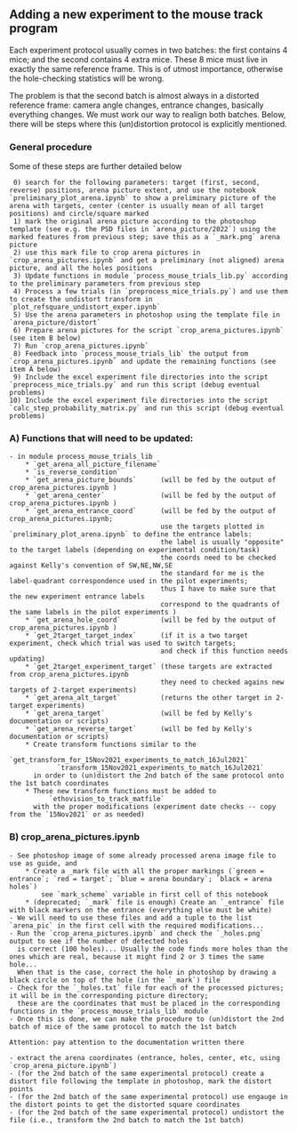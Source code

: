 ## Adding a new experiment to the mouse track program

Each experiment protocol usually comes in two batches: the first contains 4 mice; and the second contains 4 extra mice. These 8 mice must live in exactly the same reference frame. This is of utmost importance, otherwise the hole-checking statistics will be wrong.

The problem is that the second batch is almost always in a distorted reference frame: camera angle changes, entrance changes, basically everything changes. We must work our way to realign both batches. Below, there will be steps where this (un)distortion protocol is explicitly mentioned.

### General procedure

Some of these steps are further detailed below

     0) search for the following parameters: target (first, second, reverse) positions, arena picture extent, and use the notebook `preliminary_plot_arena.ipynb` to show a preliminary picture of the arena with targets, center (center is usually mean of all target positions) and circle/square marked
     1) mark the original arena picture according to the photoshop template (see e.g. the PSD files in `arena_picture/2022`) using the marked features from previous step; save this as a `_mark.png` arena picture
     2) use this mark file to crop arena pictures in `crop_arena_pictures.ipynb` and get a preliminary (not aligned) arena picture, and all the holes positions
     3) Update functions in module `process_mouse_trials_lib.py` according to the preliminary parameters from previous step
     4) Process a few trials (in `preprocess_mice_trials.py`) and use them to create the undistort transform in `plot_refsquare_undistort_exper.ipynb`
     5) Use the arena parameters in photoshop using the template file in `arena_picture/distort`
     6) Prepare arena pictures for the script `crop_arena_pictures.ipynb` (see item B below)
     7) Run `crop_arena_pictures.ipynb`
     8) Feedback into `process_mouse_trials_lib` the output from `crop_arena_pictures.ipynb` and update the remaining functions (see item A below)
     9) Include the excel experiment file directories into the script `preprocess_mice_trials.py` and run this script (debug eventual problems)
    10) Include the excel experiment file directories into the script `calc_step_probability_matrix.py` and run this script (debug eventual problems)

### A) Functions that will need to be updated:
    - in module process_mouse_trials_lib
        * `get_arena_all_picture_filename`
        * `is_reverse_condition`
        * `get_arena_picture_bounds`      (will be fed by the output of crop_arena_pictures.ipynb )
        * `get_arena_center`              (will be fed by the output of crop_arena_pictures.ipynb )
        * `get_arena_entrance_coord`      (will be fed by the output of crop_arena_pictures.ipynb;
                                          use the targets plotted in `preliminary_plot_arena.ipynb` to define the entrance labels:
                                          the label is usually "opposite" to the target labels (depending on experimental condition/task)
                                          the coords need to be checked against Kelly's convention of SW,NE,NW,SE
                                          the standard for me is the label-quadrant correspondence used in the pilot experiments;
                                          thus I have to make sure that the new experiment entrance labels 
                                          correspond to the quadrants of the same labels in the pilot experiments )
        * `get_arena_hole_coord`          (will be fed by the output of crop_arena_pictures.ipynb )
        * `get_2target_target_index`      (if it is a two target experiment, check which trial was used to switch targets;
                                          and check if this function needs updating)
        * `get_2target_experiment_target` (these targets are extracted from crop_arena_pictures.ipynb
                                          they need to checked agains new targets of 2-target experiments)
        * `get_arena_alt_target`          (returns the other target in 2-target experiments)
        * `get_arena_target`              (will be fed by Kelly's documentation or scripts)
        * `get_arena_reverse_target`      (will be fed by Kelly's documentation or scripts)
        * Create transform functions similar to the
                `get_transform_for_15Nov2021_experiments_to_match_16Jul2021`
                `transform_15Nov2021_experiments_to_match_16Jul2021`
          in order to (un)distort the 2nd batch of the same protocol onto the 1st batch coordinates  
        * These new transform functions must be added to
              `ethovision_to_track_matfile`
          with the proper modifications (experiment date checks -- copy from the `15Nov2021` or as needed)

### B) crop_arena_pictures.ipynb
    - See photoshop image of some already processed arena image file to use as guide, and
        * Create a _mark file with all the proper markings (`green = entrance`; `red = target`; `blue = arena boundary`; `black = arena holes`)
            see `mark_scheme` variable in first cell of this notebook
        * (deprecated; `_mark` file is enough) Create an `_entrance` file with black markers on the entrance (everything else must be white)
    - We will need to use these files and add a tuple to the list `arena_pic` in the first cell with the required modifications...
    - Run the `crop_arena_pictures.ipynb` and check the `_holes.png` output to see if the number of detected holes
      is correct (100 holes)... Usually the code finds more holes than the ones which are real, because it might find 2 or 3 times the same hole...
      When that is the case, correct the hole in photoshop by drawing a black circle on top of the hole (in the `_mark`) file
    - Check for the `_holes.txt` file for each of the processed pictures; it will be in the corresponding picture directory;
      these are the coordinates that must be placed in the corresponding functions in the `process_mouse_trials_lib` module
    - Once this is done, we can make the procedure to (un)distort the 2nd batch of mice of the same protocol to match the 1st batch
    
    Attention: pay attention to the documentation written there

    - extract the arena coordinates (entrance, holes, center, etc, using `crop_arena_picture.ipynb`)
    - (for the 2nd batch of the same experimental protocol) create a distort file following the template in photoshop, mark the distort points
    - (for the 2nd batch of the same experimental protocol) use engauge in the distort points to get the distorted square coordinates
    - (for the 2nd batch of the same experimental protocol) undistort the file (i.e., transform the 2nd batch to match the 1st batch)





